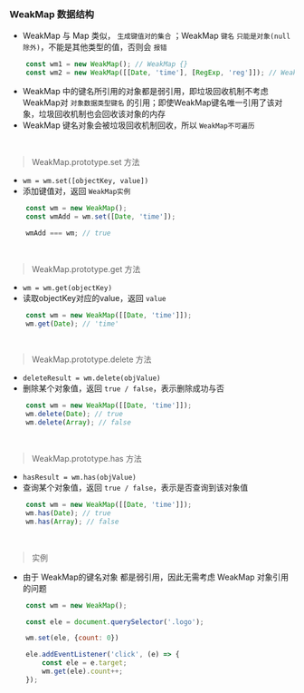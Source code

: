 ### WeakMap 数据结构

- WeakMap 与 Map 类似， `生成键值对的集合` ；WeakMap `键名` `只能是对象(null除外)`，不能是其他类型的值，否则会 `报错`
```javascript
    const wm1 = new WeakMap(); // WeakMap {}
    const wm2 = new WeakMap([[Date, 'time'], [RegExp, 'reg']]); // WeakMap {ƒ => 'reg', ƒ => 'time'}
```
- WeakMap 中的键名所引用的对象都是弱引用，即垃圾回收机制不考虑WeakMap对 `对象数据类型键名` 的引用；即使WeakMap键名唯一引用了该对象，垃圾回收机制也会回收该对象的内存
- WeakMap 键名对象会被垃圾回收机制回收，所以 `WeakMap不可遍历`

<br>

> WeakMap.prototype.set 方法
- `wm = wm.set([objectKey, value])`
- 添加键值对，返回 `WeakMap实例`
```javascript
    const wm = new WeakMap();
    const wmAdd = wm.set([Date, 'time']);

    wmAdd === wm; // true
```

<br>

> WeakMap.prototype.get 方法
- `wm = wm.get(objectKey)`
- 读取objectKey对应的value，返回 `value`
```javascript
    const wm = new WeakMap([[Date, 'time']]);
    wm.get(Date); // 'time'
```

<br>

> WeakMap.prototype.delete 方法
- `deleteResult = wm.delete(objValue)`
- 删除某个对象值，返回 `true / false`，表示删除成功与否
```javascript
    const wm = new WeakMap([[Date, 'time']]);
    wm.delete(Date); // true
    wm.delete(Array); // false
```

<br>

> WeakMap.prototype.has 方法
- `hasResult = wm.has(objValue)`
- 查询某个对象值，返回 `true / false`，表示是否查询到该对象值
```javascript
    const wm = new WeakMap([[Date, 'time']]);
    wm.has(Date); // true
    wm.has(Array); // false
```

<br>

> 实例
- 由于 WeakMap的键名对象 都是弱引用，因此无需考虑 WeakMap 对象引用的问题
```javascript
    const wm = new WeakMap();

    const ele = document.querySelector('.logo');

    wm.set(ele, {count: 0})

    ele.addEventListener('click', (e) => {
    	const ele = e.target;
    	wm.get(ele).count++;
    });
```
